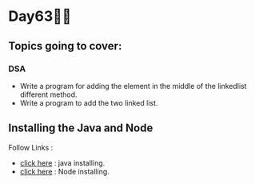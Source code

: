 # Day63🧑‍💻
## Topics going to cover: 
### DSA
- Write a program for adding the element in the middle of the linkedlist different method.
- Write a program to add the two linked list.

## Installing the Java and Node 
Follow Links : 
- [click here](https://www.java.com/en/download/help/download_options.html) : java installing.
- [click here](https://nodejs.org/en/download) : Node installing.